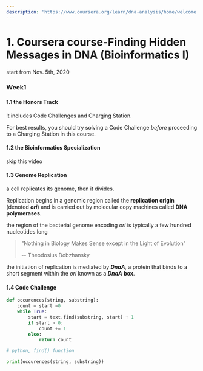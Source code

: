 ```yaml
---
description: 'https://www.coursera.org/learn/dna-analysis/home/welcome'
---
```


# 1. Coursera course-Finding Hidden Messages in DNA \(Bioinformatics I\)

start from Nov. 5th, 2020

### Week1

#### **1.1** the Honors Track

it includes Code Challenges and Charging Station.

For best results, you should try solving a Code Challenge _before_ proceeding to a Charging Station in this course.

#### **1.2** the Bioinformatics Specialization

skip this video

#### 1.3 **Genome Replication**

a cell replicates its genome, then it divides.

Replication begins in a genomic region called the **replication origin** \(denoted _**ori**_\)  and is carried out by molecular copy machines called **DNA polymerases**.

the region of the bacterial genome encoding _ori_ is typically a few hundred nucleotides long

> "Nothing in Biology Makes Sense except in the Light of Evolution"
>
> -- Theodosius Dobzhansky

the initiation of replication is mediated by _**DnaA**_, a protein that binds to a short segment within the _ori_ known as a _**DnaA**_ **box**. 

#### 1.4 Code Challenge

```python
def occurences(string, substring):
	count = start =0 
	while True:
		start = text.find(substring, start) + 1 
		if start > 0:
			count += 1
		else:
			return count

# python, find() function 

print(occurences(string, substring))
```





